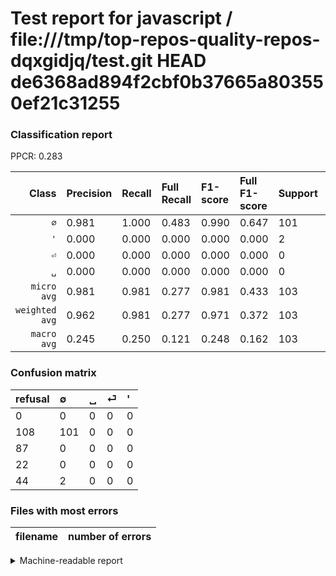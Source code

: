 # Test report for javascript / file:///tmp/top-repos-quality-repos-dqxgidjq/test.git HEAD de6368ad894f2cbf0b37665a803550ef21c31255

### Classification report

PPCR: 0.283

| Class | Precision | Recall | Full Recall | F1-score | Full F1-score | Support | Full Support | PPCR |
|------:|:----------|:-------|:------------|:---------|:---------|:--------|:-------------|:-----|
| `∅` | 0.981| 1.000| 0.483| 0.990| 0.647| 101| 209| 0.483 |
| `'` | 0.000| 0.000| 0.000| 0.000| 0.000| 2| 46| 0.043 |
| `⏎` | 0.000| 0.000| 0.000| 0.000| 0.000| 0| 22| 0.000 |
| `␣` | 0.000| 0.000| 0.000| 0.000| 0.000| 0| 87| 0.000 |
| `micro avg` | 0.981| 0.981| 0.277| 0.981| 0.433| 103| 364| 0.283 |
| `weighted avg` | 0.962| 0.981| 0.277| 0.971| 0.372| 103| 364| 0.283 |
| `macro avg` | 0.245| 0.250| 0.121| 0.248| 0.162| 103| 364| 0.283 |

### Confusion matrix

|refusal|  ∅| ␣| ⏎| '| 
|:---|:---|:---|:---|:---|
|0 |0 |0 |0 |0 |
|108 |101 |0 |0 |0 |
|87 |0 |0 |0 |0 |
|22 |0 |0 |0 |0 |
|44 |2 |0 |0 |0 |

### Files with most errors

| filename | number of errors|
|:----:|:-----|

<details>
    <summary>Machine-readable report</summary>
```json
{
  "cl_report": {"\u0027": {"f1-score": 0.0, "precision": 0.0, "recall": 0.0, "support": 2}, "macro avg": {"f1-score": 0.24754901960784315, "precision": 0.24514563106796117, "recall": 0.25, "support": 103}, "micro avg": {"f1-score": 0.9805825242718447, "precision": 0.9805825242718447, "recall": 0.9805825242718447, "support": 103}, "weighted avg": {"f1-score": 0.9709689701123169, "precision": 0.9615420869073428, "recall": 0.9805825242718447, "support": 103}, "\u2205": {"f1-score": 0.9901960784313726, "precision": 0.9805825242718447, "recall": 1.0, "support": 101}, "\u23ce": {"f1-score": 0.0, "precision": 0.0, "recall": 0.0, "support": 0}, "\u2423": {"f1-score": 0.0, "precision": 0.0, "recall": 0.0, "support": 0}},
  "cl_report_full": {"\u0027": {"f1-score": 0.0, "precision": 0.0, "recall": 0.0, "support": 46}, "macro avg": {"f1-score": 0.16185897435897437, "precision": 0.24514563106796117, "recall": 0.12081339712918661, "support": 364}, "micro avg": {"f1-score": 0.4325481798715204, "precision": 0.9805825242718447, "recall": 0.2774725274725275, "support": 364}, "weighted avg": {"f1-score": 0.3717420400112708, "precision": 0.5630267790461965, "recall": 0.2774725274725275, "support": 364}, "\u2205": {"f1-score": 0.6474358974358975, "precision": 0.9805825242718447, "recall": 0.48325358851674644, "support": 209}, "\u23ce": {"f1-score": 0.0, "precision": 0.0, "recall": 0.0, "support": 22}, "\u2423": {"f1-score": 0.0, "precision": 0.0, "recall": 0.0, "support": 87}},
  "ppcr": 0.28296703296703296
}
```
</details>

